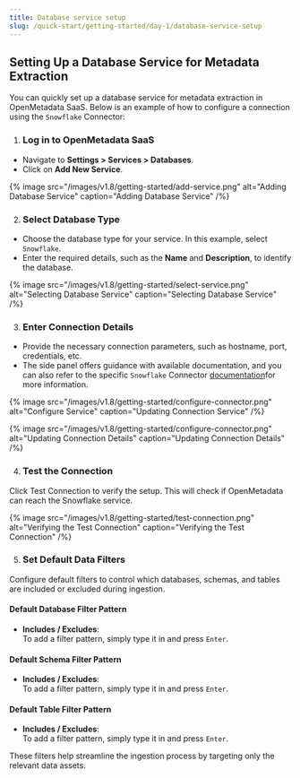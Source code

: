 ```yaml
---
title: Database service setup
slug: /quick-start/getting-started/day-1/database-service-setup
---
```


## Setting Up a Database Service for Metadata Extraction

You can quickly set up a database service for metadata extraction in OpenMetadata SaaS. Below is an example of how to configure a connection using the `Snowflake` Connector:

1. ### Log in to OpenMetadata SaaS 
- Navigate to **Settings > Services > Databases**.
- Click on **Add New Service**.

{% image
  src="/images/v1.8/getting-started/add-service.png"
  alt="Adding Database Service"
  caption="Adding Database Service" /%}

2. ### Select Database Type

- Choose the database type for your service. In this example, select `Snowflake`.
- Enter the required details, such as the **Name** and **Description**, to identify the database.

{% image
  src="/images/v1.8/getting-started/select-service.png"
  alt="Selecting Database Service"
  caption="Selecting Database Service" /%}

3. ### Enter Connection Details
- Provide the necessary connection parameters, such as hostname, port, credentials, etc.
- The side panel offers guidance with available documentation, and you can also refer to the specific `Snowflake` Connector [documentation](/connectors)for more information.

{% image
  src="/images/v1.8/getting-started/configure-connector.png"
  alt="Configure Service"
  caption="Updating Connection Service" /%}

{% image
  src="/images/v1.8/getting-started/configure-connector.png"
  alt="Updating Connection Details"
  caption="Updating Connection Details" /%}

4. ### Test the Connection
Click Test Connection to verify the setup. This will check if OpenMetadata can reach the Snowflake service.

{% image
  src="/images/v1.8/getting-started/test-connection.png"
  alt="Verifying the Test Connection"
  caption="Verifying the Test Connection" /%}

5. ### Set Default Data Filters

Configure default filters to control which databases, schemas, and tables are included or excluded during ingestion.

#### Default Database Filter Pattern
- **Includes / Excludes**:  
  To add a filter pattern, simply type it in and press `Enter`.

#### Default Schema Filter Pattern
- **Includes / Excludes**:  
  To add a filter pattern, simply type it in and press `Enter`.

#### Default Table Filter Pattern
- **Includes / Excludes**:  
  To add a filter pattern, simply type it in and press `Enter`.

These filters help streamline the ingestion process by targeting only the relevant data assets.
